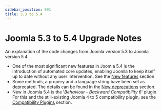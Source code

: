 ```yaml
---
sidebar_position: 991
title: 5.3 to 5.4
---
```


Joomla 5.3 to 5.4 Upgrade Notes
===============================

An explanation of the code changes from Joomla version 5.3 to Joomla version 5.4.

* One of the most significant new features in Joomla 5.4 is the introduction of automated core updates,
  enabling Joomla to keep itself up to date without any user intervention. See the [New features](new-features) section.
* Some methods, a propery and a language string have been set as deprecated.
  The details can be found in the [New deprecations](new-deprecations) section.
* New in Joomla 5.4 is the '*Behaviour - Backward Compatibility 6*' plugin.
  For this and the still-existing Joomla 4 to 5 compatibility plugin,
  see the [Compatibility Plugins](compat-plugins) section.
